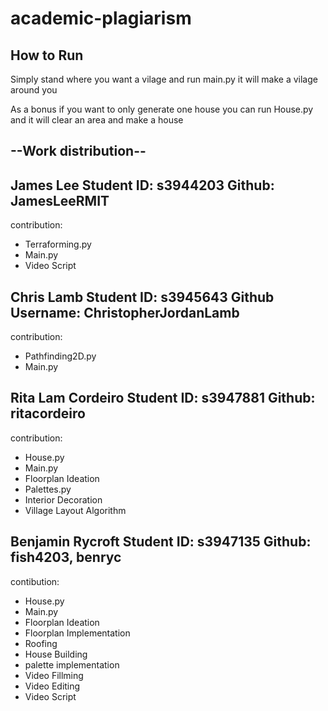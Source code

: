 # academic-plagiarism

## How to Run
Simply stand where you want a vilage and run main.py it will make a vilage around you

As a bonus if you want to only generate one house you can run House.py and it will clear an area and make a house

## --Work distribution--

James Lee
Student ID: s3944203
Github: JamesLeeRMIT
----------------------
contribution:
- Terraforming.py
- Main.py
- Video Script

Chris Lamb
Student ID: s3945643
Github Username: ChristopherJordanLamb
----------------------
contribution:
- Pathfinding2D.py
- Main.py


Rita Lam Cordeiro
Student ID: s3947881
Github: ritacordeiro
----------------------
contribution:
- House.py
- Main.py
- Floorplan Ideation
- Palettes.py
- Interior Decoration
- Village Layout Algorithm


Benjamin Rycroft
Student ID: s3947135
Github: fish4203, benryc
----------------------
contibution:
- House.py
- Main.py
- Floorplan Ideation
- Floorplan Implementation
- Roofing
- House Building
- palette implementation
- Video Fillming
- Video Editing
- Video Script
